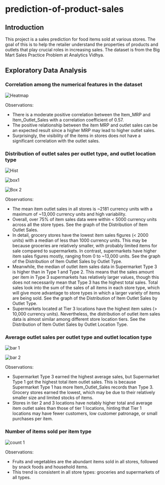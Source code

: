 # prediction-of-product-sales

## Introduction

This project is a sales prediction for food items sold at various stores. The goal of this is to help the retailer understand the properties of products and outlets that play crucial roles in increasing sales. The dataset is from the Big Mart Sales Practice Problem at Analytics Vidhya.

## Exploratory Data Analysis

### Correlation among the numerical features in the dataset

![Heatmap](https://github.com/itan-s/Prediction-of-Product-Sales/assets/151743020/c431ec22-60bb-4828-a95e-31012d054db5)

Observations:
* There is a moderate positive correlation between the Item_MRP and Item_Outlet_Sales with a correlation coefficient of 0.57.
* The positive relationship between the item MRP and outlet sales can be an expected result since a higher MRP may lead to higher outlet sales.
* Surprisingly, the visibility of the items in stores does not have a significant correlation with the outlet sales.


### Distribution of outlet sales per outlet type, and outlet location type

![Hist](https://github.com/itan-s/Prediction-of-Product-Sales/assets/151743020/a54c32f7-254a-4ac1-b4fa-8aab11c8b5bc)

![box1](https://github.com/itan-s/Prediction-of-Product-Sales/assets/151743020/886fa1d7-ab4d-4621-a40c-4a6923b4600e)

![Box 2](https://github.com/itan-s/Prediction-of-Product-Sales/assets/151743020/9b6b0c30-9f0c-4a3c-abe0-c303325d2ae5)

Observations:
* The mean item outlet sales in all stores is ~2181 currency units with a maximum of ~13,000 currency units and high variability.
* Overall, over 75% of item sales data were within < 5000 currency units across all the store types. See the graph of the Distribution of Item Outlet Sales.
* In detail, grocery stores have the lowest item sales figures (< 2000 units) with a median of less than 1000 currency units. This may be because groceries are relatively smaller, with probably limited items for sale compared to supermarkets. In contrast, supermarkets have higher item sales figures mostly, ranging from 0 to ~13,000 units. See the graph of the Distribution of Item Outlet Sales by Outlet Type.
* Meanwhile, the median of outlet item sales data in Supermarket Type 3 is higher than in Type 1 and Type 2. This means that the sales amount per item in Type 3 supermarkets has relatively larger values, though this does not necessarily mean that Type 3 has the highest total sales. Total sales look into the sum of the sales of all items in each store type, which will give more advantage to store types in which a larger variety of items are being sold. See the graph of the Distribution of Item Outlet Sales by Outlet Type.
* Supermarkets located at Tier 3 locations have the highest item sales (> 10,000 currency units). Nevertheless, the distribution of outlet item sales data is almost similar among different store location tiers. See the Distribution of Item Outlet Sales by Outlet Location Type.


### Average outlet sales per outlet type and outlet location type

![bar 1](https://github.com/itan-s/Prediction-of-Product-Sales/assets/151743020/13e64b3b-30b9-4a10-9380-0241a8c8e606)

![bar 2](https://github.com/itan-s/Prediction-of-Product-Sales/assets/151743020/7cc084f1-be6d-48a9-b557-7bbaf900a966)

Observations:
* Supermarket Type 3 earned the highest average sales, but Supermarket Type 1 got the highest total item outlet sales. This is because Supermarket Type 1 has more Item_Outlet_Sales records than Type 3. Grocery stores earned the lowest, which may be due to their relatively smaller size and limited stocks of items.
* Stores in tier 2 and 3 locations have notably higher total and average item outlet sales than those of tier 1 locations, hinting that Tier 1 locations may have fewer customers, low customer patronage, or small purchases per item.


### Number of items sold per item type

![count 1](https://github.com/itan-s/Prediction-of-Product-Sales/assets/151743020/a0b02d11-8e7d-4206-a62e-8e1bb00349df)

Observations:
* Fruits and vegetables are the abundant items sold in all stores, followed by snack foods and household items.
* This trend is consistent in all store types: groceries and supermarkets of all types.






